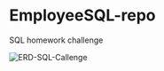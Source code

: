 # EmployeeSQL-repo
SQL homework challenge

![ERD-SQL-Callenge](https://github.com/cyffer/EmployeeSQL-repo.git/SQLChallenge.jpg)
